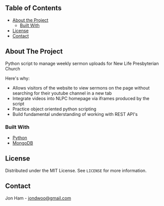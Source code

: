 <!--
*** Thanks for checking out this README Template. If you have a suggestion that would
*** make this better, please fork the repo and create a pull request or simply open
*** an issue with the tag "enhancement".
*** Thanks again! Now go create something AMAZING! :D
-->


<!-- TABLE OF CONTENTS -->
## Table of Contents

* [About the Project](#about-the-project)
  * [Built With](#built-with)
* [License](#license)
* [Contact](#contact)





<!-- ABOUT THE PROJECT -->
## About The Project

Python script to manage weekly sermon uploads for New Life Presbyterian Church

Here's why:
* Allows visitors of the website to view sermons on the page without searching for their youtube channel in a new tab
* Integrate videos into NLPC homepage via iframes produced by the script
* Practice object oriented python scripting
* Build fundamental understanding of working with REST API's

### Built With
* [Python](https://www.python.org/)
* [MongoDB](https://www.mongodb.com/)



<!-- LICENSE -->
## License

Distributed under the MIT License. See `LICENSE` for more information.



<!-- CONTACT -->
## Contact

Jon Ham - jondwoo@gmail.com





<!-- MARKDOWN LINKS & IMAGES -->
<!-- https://www.markdownguide.org/basic-syntax/#reference-style-links -->
[contributors-shield]: https://img.shields.io/github/contributors/othneildrew/Best-README-Template.svg?style=flat-square
[contributors-url]: https://github.com/hsuki/Covid19-tracker/graphs/contributors
[forks-shield]: https://img.shields.io/github/forks/othneildrew/Best-README-Template.svg?style=flat-square
[forks-url]: https://github.com/hsuki/Covid19-tracker/network/members
[stars-shield]: https://img.shields.io/github/stars/othneildrew/Best-README-Template.svg?style=flat-square
[stars-url]: https://github.com/hsuki/Covid19-tracker/stargazers
[issues-shield]: https://img.shields.io/github/issues/othneildrew/Best-README-Template.svg?style=flat-square
[issues-url]: https://github.com/hsuki/Covid19-tracker/issues
[license-shield]: https://img.shields.io/github/license/othneildrew/Best-README-Template.svg?style=flat-square
[license-url]: https://github.com/hsuki/Covid19-tracker/blob/dev/LICENSE.txt
[linkedin-shield]: https://img.shields.io/badge/-LinkedIn-black.svg?style=flat-square&logo=linkedin&colorB=555
[linkedin-url]: https://www.linkedin.com/feed/?trk=homepage-basic_google-one-tap-submit
[product-screenshot]: src/img/covid-tracker-demo.png

